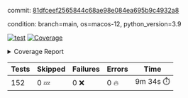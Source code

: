 commit: [81dfceef2565844c68ae98e084ea695b9c4932a8](https://github.com/rcmdnk/homebrew-file/tree/81dfceef2565844c68ae98e084ea695b9c4932a8)

condition: branch=main, os=macos-12, python_version=3.9

[![test](https://github.com/rcmdnk/homebrew-file/actions/workflows/test.yml/badge.svg)](https://github.com/rcmdnk/homebrew-file/actions/runs/5919044057)
<a href="https://github.com/rcmdnk/homebrew-file/blob/81dfceef2565844c68ae98e084ea695b9c4932a8/README.md"><img alt="Coverage" src="https://img.shields.io/badge/Coverage-54%25-orange.svg" /></a><details><summary>Coverage Report </summary><table><tr><th>File</th><th>Stmts</th><th>Miss</th><th>Cover</th><th>Missing</th></tr><tbody><tr><td colspan="5"><b>bin</b></td></tr><tr><td>&nbsp; &nbsp;<a href="https://github.com/rcmdnk/homebrew-file/blob/81dfceef2565844c68ae98e084ea695b9c4932a8/bin/brew-file">brew-file</a></td><td>1884</td><td>861</td><td>54%</td><td><a href="https://github.com/rcmdnk/homebrew-file/blob/81dfceef2565844c68ae98e084ea695b9c4932a8/bin/brew-file#L43-L58">43&ndash;58</a>, <a href="https://github.com/rcmdnk/homebrew-file/blob/81dfceef2565844c68ae98e084ea695b9c4932a8/bin/brew-file#L63-L65">63&ndash;65</a>, <a href="https://github.com/rcmdnk/homebrew-file/blob/81dfceef2565844c68ae98e084ea695b9c4932a8/bin/brew-file#L158">158</a>, <a href="https://github.com/rcmdnk/homebrew-file/blob/81dfceef2565844c68ae98e084ea695b9c4932a8/bin/brew-file#L273">273</a>, <a href="https://github.com/rcmdnk/homebrew-file/blob/81dfceef2565844c68ae98e084ea695b9c4932a8/bin/brew-file#L292">292</a>, <a href="https://github.com/rcmdnk/homebrew-file/blob/81dfceef2565844c68ae98e084ea695b9c4932a8/bin/brew-file#L357">357</a>, <a href="https://github.com/rcmdnk/homebrew-file/blob/81dfceef2565844c68ae98e084ea695b9c4932a8/bin/brew-file#L360-L363">360&ndash;363</a>, <a href="https://github.com/rcmdnk/homebrew-file/blob/81dfceef2565844c68ae98e084ea695b9c4932a8/bin/brew-file#L377-L382">377&ndash;382</a>, <a href="https://github.com/rcmdnk/homebrew-file/blob/81dfceef2565844c68ae98e084ea695b9c4932a8/bin/brew-file#L420-L425">420&ndash;425</a>, <a href="https://github.com/rcmdnk/homebrew-file/blob/81dfceef2565844c68ae98e084ea695b9c4932a8/bin/brew-file#L437">437</a>, <a href="https://github.com/rcmdnk/homebrew-file/blob/81dfceef2565844c68ae98e084ea695b9c4932a8/bin/brew-file#L440">440</a>, <a href="https://github.com/rcmdnk/homebrew-file/blob/81dfceef2565844c68ae98e084ea695b9c4932a8/bin/brew-file#L645">645</a>, <a href="https://github.com/rcmdnk/homebrew-file/blob/81dfceef2565844c68ae98e084ea695b9c4932a8/bin/brew-file#L647">647</a>, <a href="https://github.com/rcmdnk/homebrew-file/blob/81dfceef2565844c68ae98e084ea695b9c4932a8/bin/brew-file#L649">649</a>, <a href="https://github.com/rcmdnk/homebrew-file/blob/81dfceef2565844c68ae98e084ea695b9c4932a8/bin/brew-file#L666-L670">666&ndash;670</a>, <a href="https://github.com/rcmdnk/homebrew-file/blob/81dfceef2565844c68ae98e084ea695b9c4932a8/bin/brew-file#L683-L688">683&ndash;688</a>, <a href="https://github.com/rcmdnk/homebrew-file/blob/81dfceef2565844c68ae98e084ea695b9c4932a8/bin/brew-file#L698">698</a>, <a href="https://github.com/rcmdnk/homebrew-file/blob/81dfceef2565844c68ae98e084ea695b9c4932a8/bin/brew-file#L714">714</a>, <a href="https://github.com/rcmdnk/homebrew-file/blob/81dfceef2565844c68ae98e084ea695b9c4932a8/bin/brew-file#L718-L722">718&ndash;722</a>, <a href="https://github.com/rcmdnk/homebrew-file/blob/81dfceef2565844c68ae98e084ea695b9c4932a8/bin/brew-file#L740-L754">740&ndash;754</a>, <a href="https://github.com/rcmdnk/homebrew-file/blob/81dfceef2565844c68ae98e084ea695b9c4932a8/bin/brew-file#L847-L862">847&ndash;862</a>, <a href="https://github.com/rcmdnk/homebrew-file/blob/81dfceef2565844c68ae98e084ea695b9c4932a8/bin/brew-file#L890">890</a>, <a href="https://github.com/rcmdnk/homebrew-file/blob/81dfceef2565844c68ae98e084ea695b9c4932a8/bin/brew-file#L901-L902">901&ndash;902</a>, <a href="https://github.com/rcmdnk/homebrew-file/blob/81dfceef2565844c68ae98e084ea695b9c4932a8/bin/brew-file#L910">910</a>, <a href="https://github.com/rcmdnk/homebrew-file/blob/81dfceef2565844c68ae98e084ea695b9c4932a8/bin/brew-file#L923-L928">923&ndash;928</a>, <a href="https://github.com/rcmdnk/homebrew-file/blob/81dfceef2565844c68ae98e084ea695b9c4932a8/bin/brew-file#L932-L934">932&ndash;934</a>, <a href="https://github.com/rcmdnk/homebrew-file/blob/81dfceef2565844c68ae98e084ea695b9c4932a8/bin/brew-file#L938-L941">938&ndash;941</a>, <a href="https://github.com/rcmdnk/homebrew-file/blob/81dfceef2565844c68ae98e084ea695b9c4932a8/bin/brew-file#L1034-L1036">1034&ndash;1036</a>, <a href="https://github.com/rcmdnk/homebrew-file/blob/81dfceef2565844c68ae98e084ea695b9c4932a8/bin/brew-file#L1039">1039</a>, <a href="https://github.com/rcmdnk/homebrew-file/blob/81dfceef2565844c68ae98e084ea695b9c4932a8/bin/brew-file#L1045">1045</a>, <a href="https://github.com/rcmdnk/homebrew-file/blob/81dfceef2565844c68ae98e084ea695b9c4932a8/bin/brew-file#L1065-L1068">1065&ndash;1068</a>, <a href="https://github.com/rcmdnk/homebrew-file/blob/81dfceef2565844c68ae98e084ea695b9c4932a8/bin/brew-file#L1130">1130</a>, <a href="https://github.com/rcmdnk/homebrew-file/blob/81dfceef2565844c68ae98e084ea695b9c4932a8/bin/brew-file#L1159">1159</a>, <a href="https://github.com/rcmdnk/homebrew-file/blob/81dfceef2565844c68ae98e084ea695b9c4932a8/bin/brew-file#L1192">1192</a>, <a href="https://github.com/rcmdnk/homebrew-file/blob/81dfceef2565844c68ae98e084ea695b9c4932a8/bin/brew-file#L1195">1195</a>, <a href="https://github.com/rcmdnk/homebrew-file/blob/81dfceef2565844c68ae98e084ea695b9c4932a8/bin/brew-file#L1207">1207</a>, <a href="https://github.com/rcmdnk/homebrew-file/blob/81dfceef2565844c68ae98e084ea695b9c4932a8/bin/brew-file#L1209">1209</a>, <a href="https://github.com/rcmdnk/homebrew-file/blob/81dfceef2565844c68ae98e084ea695b9c4932a8/bin/brew-file#L1240">1240</a>, <a href="https://github.com/rcmdnk/homebrew-file/blob/81dfceef2565844c68ae98e084ea695b9c4932a8/bin/brew-file#L1244">1244</a>, <a href="https://github.com/rcmdnk/homebrew-file/blob/81dfceef2565844c68ae98e084ea695b9c4932a8/bin/brew-file#L1248-L1251">1248&ndash;1251</a>, <a href="https://github.com/rcmdnk/homebrew-file/blob/81dfceef2565844c68ae98e084ea695b9c4932a8/bin/brew-file#L1253-L1256">1253&ndash;1256</a>, <a href="https://github.com/rcmdnk/homebrew-file/blob/81dfceef2565844c68ae98e084ea695b9c4932a8/bin/brew-file#L1285-L1299">1285&ndash;1299</a>, <a href="https://github.com/rcmdnk/homebrew-file/blob/81dfceef2565844c68ae98e084ea695b9c4932a8/bin/brew-file#L1304-L1307">1304&ndash;1307</a>, <a href="https://github.com/rcmdnk/homebrew-file/blob/81dfceef2565844c68ae98e084ea695b9c4932a8/bin/brew-file#L1310-L1316">1310&ndash;1316</a>, <a href="https://github.com/rcmdnk/homebrew-file/blob/81dfceef2565844c68ae98e084ea695b9c4932a8/bin/brew-file#L1321">1321</a>, <a href="https://github.com/rcmdnk/homebrew-file/blob/81dfceef2565844c68ae98e084ea695b9c4932a8/bin/brew-file#L1329">1329</a>, <a href="https://github.com/rcmdnk/homebrew-file/blob/81dfceef2565844c68ae98e084ea695b9c4932a8/bin/brew-file#L1335-L1340">1335&ndash;1340</a>, <a href="https://github.com/rcmdnk/homebrew-file/blob/81dfceef2565844c68ae98e084ea695b9c4932a8/bin/brew-file#L1351-L1373">1351&ndash;1373</a>, <a href="https://github.com/rcmdnk/homebrew-file/blob/81dfceef2565844c68ae98e084ea695b9c4932a8/bin/brew-file#L1401">1401</a>, <a href="https://github.com/rcmdnk/homebrew-file/blob/81dfceef2565844c68ae98e084ea695b9c4932a8/bin/brew-file#L1417-L1424">1417&ndash;1424</a>, <a href="https://github.com/rcmdnk/homebrew-file/blob/81dfceef2565844c68ae98e084ea695b9c4932a8/bin/brew-file#L1429-L1445">1429&ndash;1445</a>, <a href="https://github.com/rcmdnk/homebrew-file/blob/81dfceef2565844c68ae98e084ea695b9c4932a8/bin/brew-file#L1450-L1454">1450&ndash;1454</a>, <a href="https://github.com/rcmdnk/homebrew-file/blob/81dfceef2565844c68ae98e084ea695b9c4932a8/bin/brew-file#L1468-L1515">1468&ndash;1515</a>, <a href="https://github.com/rcmdnk/homebrew-file/blob/81dfceef2565844c68ae98e084ea695b9c4932a8/bin/brew-file#L1518-L1549">1518&ndash;1549</a>, <a href="https://github.com/rcmdnk/homebrew-file/blob/81dfceef2565844c68ae98e084ea695b9c4932a8/bin/brew-file#L1554-L1588">1554&ndash;1588</a>, <a href="https://github.com/rcmdnk/homebrew-file/blob/81dfceef2565844c68ae98e084ea695b9c4932a8/bin/brew-file#L1593-L1674">1593&ndash;1674</a>, <a href="https://github.com/rcmdnk/homebrew-file/blob/81dfceef2565844c68ae98e084ea695b9c4932a8/bin/brew-file#L1677-L1686">1677&ndash;1686</a>, <a href="https://github.com/rcmdnk/homebrew-file/blob/81dfceef2565844c68ae98e084ea695b9c4932a8/bin/brew-file#L1699">1699</a>, <a href="https://github.com/rcmdnk/homebrew-file/blob/81dfceef2565844c68ae98e084ea695b9c4932a8/bin/brew-file#L1704">1704</a>, <a href="https://github.com/rcmdnk/homebrew-file/blob/81dfceef2565844c68ae98e084ea695b9c4932a8/bin/brew-file#L1709-L1748">1709&ndash;1748</a>, <a href="https://github.com/rcmdnk/homebrew-file/blob/81dfceef2565844c68ae98e084ea695b9c4932a8/bin/brew-file#L1752-L1861">1752&ndash;1861</a>, <a href="https://github.com/rcmdnk/homebrew-file/blob/81dfceef2565844c68ae98e084ea695b9c4932a8/bin/brew-file#L1871-L1883">1871&ndash;1883</a>, <a href="https://github.com/rcmdnk/homebrew-file/blob/81dfceef2565844c68ae98e084ea695b9c4932a8/bin/brew-file#L1887">1887</a>, <a href="https://github.com/rcmdnk/homebrew-file/blob/81dfceef2565844c68ae98e084ea695b9c4932a8/bin/brew-file#L1896-L1976">1896&ndash;1976</a>, <a href="https://github.com/rcmdnk/homebrew-file/blob/81dfceef2565844c68ae98e084ea695b9c4932a8/bin/brew-file#L1984-L2029">1984&ndash;2029</a>, <a href="https://github.com/rcmdnk/homebrew-file/blob/81dfceef2565844c68ae98e084ea695b9c4932a8/bin/brew-file#L2032-L2039">2032&ndash;2039</a>, <a href="https://github.com/rcmdnk/homebrew-file/blob/81dfceef2565844c68ae98e084ea695b9c4932a8/bin/brew-file#L2043-L2044">2043&ndash;2044</a>, <a href="https://github.com/rcmdnk/homebrew-file/blob/81dfceef2565844c68ae98e084ea695b9c4932a8/bin/brew-file#L2049-L2093">2049&ndash;2093</a>, <a href="https://github.com/rcmdnk/homebrew-file/blob/81dfceef2565844c68ae98e084ea695b9c4932a8/bin/brew-file#L2102-L2138">2102&ndash;2138</a>, <a href="https://github.com/rcmdnk/homebrew-file/blob/81dfceef2565844c68ae98e084ea695b9c4932a8/bin/brew-file#L2141-L2147">2141&ndash;2147</a>, <a href="https://github.com/rcmdnk/homebrew-file/blob/81dfceef2565844c68ae98e084ea695b9c4932a8/bin/brew-file#L2151-L2159">2151&ndash;2159</a>, <a href="https://github.com/rcmdnk/homebrew-file/blob/81dfceef2565844c68ae98e084ea695b9c4932a8/bin/brew-file#L2181-L2182">2181&ndash;2182</a>, <a href="https://github.com/rcmdnk/homebrew-file/blob/81dfceef2565844c68ae98e084ea695b9c4932a8/bin/brew-file#L2186">2186</a>, <a href="https://github.com/rcmdnk/homebrew-file/blob/81dfceef2565844c68ae98e084ea695b9c4932a8/bin/brew-file#L2197-L2198">2197&ndash;2198</a>, <a href="https://github.com/rcmdnk/homebrew-file/blob/81dfceef2565844c68ae98e084ea695b9c4932a8/bin/brew-file#L2208-L2377">2208&ndash;2377</a>, <a href="https://github.com/rcmdnk/homebrew-file/blob/81dfceef2565844c68ae98e084ea695b9c4932a8/bin/brew-file#L2383-L2538">2383&ndash;2538</a>, <a href="https://github.com/rcmdnk/homebrew-file/blob/81dfceef2565844c68ae98e084ea695b9c4932a8/bin/brew-file#L2566">2566</a>, <a href="https://github.com/rcmdnk/homebrew-file/blob/81dfceef2565844c68ae98e084ea695b9c4932a8/bin/brew-file#L2591">2591</a>, <a href="https://github.com/rcmdnk/homebrew-file/blob/81dfceef2565844c68ae98e084ea695b9c4932a8/bin/brew-file#L2668">2668</a>, <a href="https://github.com/rcmdnk/homebrew-file/blob/81dfceef2565844c68ae98e084ea695b9c4932a8/bin/brew-file#L2673-L2684">2673&ndash;2684</a>, <a href="https://github.com/rcmdnk/homebrew-file/blob/81dfceef2565844c68ae98e084ea695b9c4932a8/bin/brew-file#L2708-L2716">2708&ndash;2716</a>, <a href="https://github.com/rcmdnk/homebrew-file/blob/81dfceef2565844c68ae98e084ea695b9c4932a8/bin/brew-file#L2733">2733</a>, <a href="https://github.com/rcmdnk/homebrew-file/blob/81dfceef2565844c68ae98e084ea695b9c4932a8/bin/brew-file#L2739">2739</a>, <a href="https://github.com/rcmdnk/homebrew-file/blob/81dfceef2565844c68ae98e084ea695b9c4932a8/bin/brew-file#L2751">2751</a>, <a href="https://github.com/rcmdnk/homebrew-file/blob/81dfceef2565844c68ae98e084ea695b9c4932a8/bin/brew-file#L2767">2767</a>, <a href="https://github.com/rcmdnk/homebrew-file/blob/81dfceef2565844c68ae98e084ea695b9c4932a8/bin/brew-file#L2779">2779</a>, <a href="https://github.com/rcmdnk/homebrew-file/blob/81dfceef2565844c68ae98e084ea695b9c4932a8/bin/brew-file#L2781-L2785">2781&ndash;2785</a>, <a href="https://github.com/rcmdnk/homebrew-file/blob/81dfceef2565844c68ae98e084ea695b9c4932a8/bin/brew-file#L2789-L2792">2789&ndash;2792</a>, <a href="https://github.com/rcmdnk/homebrew-file/blob/81dfceef2565844c68ae98e084ea695b9c4932a8/bin/brew-file#L2795-L2798">2795&ndash;2798</a>, <a href="https://github.com/rcmdnk/homebrew-file/blob/81dfceef2565844c68ae98e084ea695b9c4932a8/bin/brew-file#L2801-L2809">2801&ndash;2809</a>, <a href="https://github.com/rcmdnk/homebrew-file/blob/81dfceef2565844c68ae98e084ea695b9c4932a8/bin/brew-file#L2838-L2845">2838&ndash;2845</a>, <a href="https://github.com/rcmdnk/homebrew-file/blob/81dfceef2565844c68ae98e084ea695b9c4932a8/bin/brew-file#L2856-L2863">2856&ndash;2863</a>, <a href="https://github.com/rcmdnk/homebrew-file/blob/81dfceef2565844c68ae98e084ea695b9c4932a8/bin/brew-file#L2944-L2946">2944&ndash;2946</a>, <a href="https://github.com/rcmdnk/homebrew-file/blob/81dfceef2565844c68ae98e084ea695b9c4932a8/bin/brew-file#L2967">2967</a>, <a href="https://github.com/rcmdnk/homebrew-file/blob/81dfceef2565844c68ae98e084ea695b9c4932a8/bin/brew-file#L2973">2973</a>, <a href="https://github.com/rcmdnk/homebrew-file/blob/81dfceef2565844c68ae98e084ea695b9c4932a8/bin/brew-file#L2984-L3596">2984&ndash;3596</a>, <a href="https://github.com/rcmdnk/homebrew-file/blob/81dfceef2565844c68ae98e084ea695b9c4932a8/bin/brew-file#L3600">3600</a></td></tr><tr><td><b>TOTAL</b></td><td><b>1884</b></td><td><b>861</b></td><td><b>54%</b></td><td>&nbsp;</td></tr></tbody></table></details>

| Tests | Skipped | Failures | Errors | Time |
| ----- | ------- | -------- | -------- | ------------------ |
| 152 | 0 :zzz: | 0 :x: | 0 :fire: | 9m 34s :stopwatch: |

